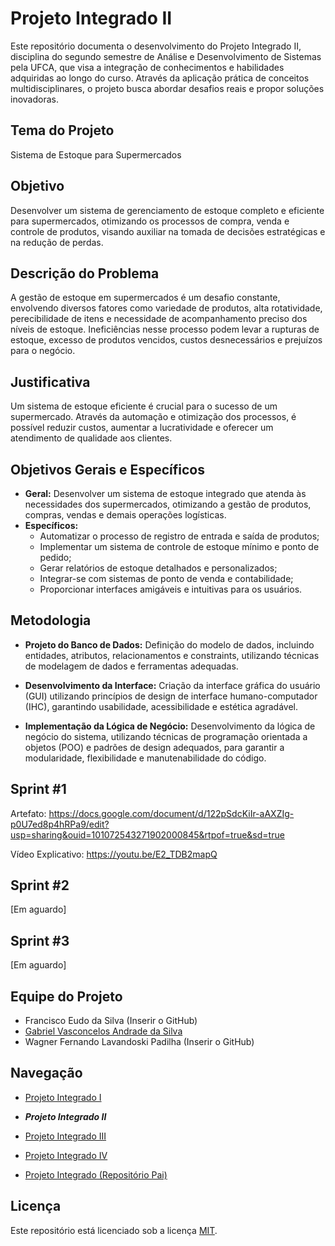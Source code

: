 # Projeto Integrado II
Este repositório documenta o desenvolvimento do Projeto Integrado  II, disciplina do segundo semestre de Análise e Desenvolvimento de Sistemas pela UFCA, que visa a integração de conhecimentos e habilidades adquiridas ao longo do curso. Através da aplicação prática de conceitos multidisciplinares, o projeto busca abordar desafios reais e propor soluções inovadoras.

## Tema do Projeto
Sistema de Estoque para Supermercados

## Objetivo
Desenvolver um sistema de gerenciamento de estoque completo e eficiente para supermercados, otimizando os processos de compra, venda e controle de produtos, visando auxiliar na tomada de decisões estratégicas e na redução de perdas.

## Descrição do Problema
A gestão de estoque em supermercados é um desafio constante, envolvendo diversos fatores como variedade de produtos, alta rotatividade, perecibilidade de itens e necessidade de acompanhamento preciso dos níveis de estoque. Ineficiências nesse processo podem levar a rupturas de estoque, excesso de produtos vencidos, custos desnecessários e prejuízos para o negócio.

## Justificativa
Um sistema de estoque eficiente é crucial para o sucesso de um supermercado. Através da automação e otimização dos processos, é possível reduzir custos, aumentar a lucratividade e oferecer um atendimento de qualidade aos clientes.

## Objetivos Gerais e Específicos

* **Geral:** 
  Desenvolver um sistema de estoque integrado que atenda às necessidades dos supermercados, otimizando a gestão de produtos, compras, vendas e demais operações logísticas.
* **Específicos:**
  * Automatizar o processo de registro de entrada e saída de produtos;
  * Implementar um sistema de controle de estoque mínimo e ponto de pedido;
  * Gerar relatórios de estoque detalhados e personalizados;
  * Integrar-se com sistemas de ponto de venda e contabilidade;
  * Proporcionar interfaces amigáveis e intuitivas para os usuários.

## Metodologia

* **Projeto do Banco de Dados:**
  Definição do modelo de dados, incluindo entidades, atributos, relacionamentos e constraints, utilizando técnicas de modelagem de dados e ferramentas adequadas.

* **Desenvolvimento da Interface:**
  Criação da interface gráfica do usuário (GUI) utilizando princípios de design de interface humano-computador (IHC), garantindo usabilidade, acessibilidade e estética agradável.

* **Implementação da Lógica de Negócio:**
  Desenvolvimento da lógica de negócio do sistema, utilizando técnicas de programação orientada a objetos (POO) e padrões de design adequados, para garantir a modularidade, flexibilidade e manutenabilidade do código.

## Sprint #1

Artefato: https://docs.google.com/document/d/122pSdcKiIr-aAXZIg-p0U7ed8p4hRPa9/edit?usp=sharing&ouid=101072543271902000845&rtpof=true&sd=true

Vídeo Explicativo: https://youtu.be/E2_TDB2mapQ

## Sprint #2

[Em aguardo]

## Sprint #3

[Em aguardo]

## Equipe do Projeto

- Francisco Eudo da Silva (Inserir o GitHub)
- [Gabriel Vasconcelos Andrade da Silva](https://github.com/devitruvius)
- Wagner Fernando Lavandoski Padilha (Inserir o GitHub)

## Navegação
* [Projeto Integrado I](https://github.com/seu-user/PI-I)

* ***Projeto Integrado II***

* [Projeto Integrado III](https://github.com/seu-user/PI-III)

* [Projeto Integrado IV](https://github.com/seu-user/PI-IV)

* [Projeto Integrado (Repositório Pai)](https://github.com/devitruvius/ADS-integrated-project)

## Licença

Este repositório está licenciado sob a licença [MIT](https://choosealicense.com/licenses/mit/).
